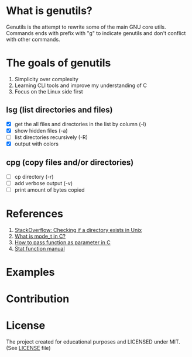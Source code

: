 # What is genutils?

Genutils is the attempt to rewrite some of the main GNU core utils.
Commands ends with prefix with "g" to indicate genutils and don't conflict with other commands.

# The goals of genutils

1. Simplicity over complexity
2. Learning CLI tools and improve my understanding of C
3. Focus on the Linux side first

## lsg (list directories and files)

- [x] get the all files and directories in the list by column (-l)
- [x] show hidden files (-a)
- [ ] list directories recursively (-R)
- [x] output with colors

## cpg (copy files and/or directories)

- [ ] cp directory (-r)
- [ ] add verbose output (-v)
- [ ] print amount of bytes copied

# References

1. [StackOverflow: Checking if a directory exists in Unix](https://stackoverflow.com/questions/3828192/checking-if-a-directory-exists-in-unix-system-call)
2. [What is mode_t in C?](https://jameshfisher.com/2017/02/24/what-is-mode_t/)
3. [How to pass function as parameter in C](https://stackoverflow.com/questions/9410/how-do-you-pass-a-function-as-a-parameter-in-c)
4. [Stat function manual](https://pubs.opengroup.org/onlinepubs/7908799/xsh/sysstat.h.html)

# Examples

# Contribution



# License

The project created for educational purposes and LICENSED under MIT. (See [LICENSE](LICENSE) file)